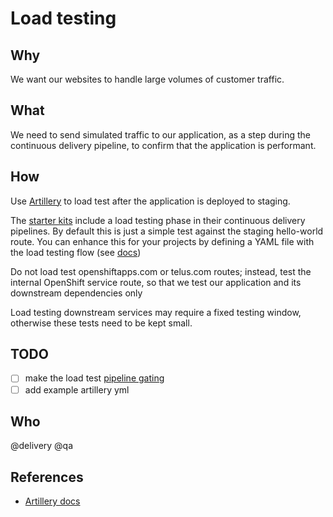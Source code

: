 # Load testing

## Why

We want our websites to handle large volumes of customer traffic.

## What

We need to send simulated traffic to our application, as a step during the continuous delivery pipeline, to confirm that the application is performant.

## How

Use [Artillery](https://artillery.io/) to load test after the application is deployed to staging.

The [starter kits](../development/starter-kits.md) include a load testing phase in their continuous delivery pipelines. By default this is just a simple test against the staging hello-world route. You can enhance this for your projects by defining a YAML file with the load testing flow (see [docs](https://artillery.io/docs/getting-started/))

Do not load test openshiftapps.com or telus.com routes; instead, test the internal OpenShift service route, so that we test our application and its downstream dependencies only

Load testing downstream services may require a fixed testing window, otherwise these tests need to be kept small.

## TODO

- [ ] make the load test [pipeline gating](../delivery/continuous-delivery.md#automated-gating)
- [ ] add example artillery yml

## Who

@delivery @qa

## References

- [Artillery docs](https://artillery.io/docs/gettingstarted.html)
